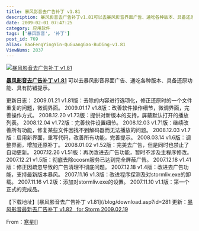 ```yaml
---
title: 暴风影音去广告补丁 v1.81
description: 暴风影音去广告补丁v1.81可以去暴风影音界面广告、通吃各种版本、具备还原功能、具有防错提示。
date: 2009-02-01 07:47:25
category: 应用软件
tags: ['暴风影音', '补丁']
post_id: 769
alias: BaoFengYingYin-QuGuangGao-BuDing-v1.81
ViewNums: 2837
---
```


[![暴风影音去广告补丁 v1.81](http://www.hxlive.cn/pic/t-0359n.png)](/blog/baofengyingyin-quguanggao-buding-v181)

[**暴风影音去广告补丁 v1.81**](/blog/baofengyingyin-quguanggao-buding-v181) 可以去暴风影音界面广告、通吃各种版本、具备还原功能、具有防错提示。

更新日志：
2009.01.21 v1.81版：去除的内容进行选项化，修正还原时的一个文件重复的问题，微调界面。
2009.01.17 v1.8版：改善软件操作细节，微调界面，完善操作方式。
2008.12.20 v1.73版：提供对新版本的支持，屏蔽默认打开的播放列表。
2008.12.04 v1.72版：完善软件设置细节。
2008.12.03 v1.71版：继续改善所有功能，修复某些文件因找不到解码器而无法播放的问题。
2008.12.03 v1.7版：启用新界面，重写代码，改善所有功能，完善提示。
2008.03.14 v1.6版：调整界面，增加还原补丁。
2008.01.02 v1.52版：完美去广告，但是同时也禁止了自动更新。
2007.12.26 v1.51版：再次改进去广告功能，暂时不涉及主程序修改。
2007.12.21 v1.5版：彻底去除ccosm服务已达到完全屏蔽广告。
2007.12.18 v1.41版：修正因疏忽导致的广告清理不彻底问题。
2007.12.18 v1.4版：改进去广告功能，支持最新版本暴风。
2007.11.16 v1.3版：改进程序探测及对stormliv.exe的卸载。
2007.11.16 v1.2版：添加对stormliv.exe的设置。
2007.11.10 v1.1版：第一个正式的完成品。

【下载地址】[暴风影音去广告补丁 v1.81](/blog/download.asp?id=281
更新：[暴风影音最新去广告补丁 v1.82   for Storm 2009.02.19](/blog/storm-20090219-kill-ad)

From：[寒星](http://www.hxlive.cn/)[]

